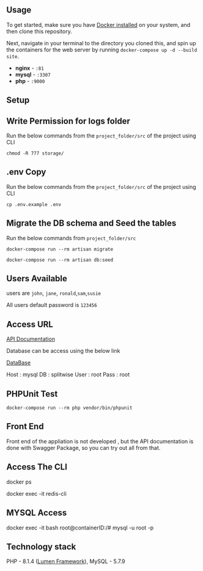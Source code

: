 ## Usage

To get started, make sure you have [Docker installed](https://docs.docker.com/docker-for-mac/install/) on your system, and then clone this repository.

Next, navigate in your terminal to the directory you cloned this, and spin up the containers for the web server by running `docker-compose up -d --build site`.

- **nginx** - `:81`
- **mysql** - `:3307`
- **php** - `:9000`




## Setup

## Write Permission for logs folder
Run the below commands from the  `project_folder/src`  of the project using CLI

`chmod -R 777 storage/`

## .env Copy
Run the below commands from the `project_folder/src`  of the project using CLI

`cp .env.example .env`

## Migrate the DB schema and Seed the tables

Run the below commands from `project_folder/src`

`docker-compose run --rm artisan migrate` 

`docker-compose run --rm artisan db:seed` 

## Users Available


users are `john`, `jane`, `ronald`,`sam`,`susie`

All users default password is  `123456`

## Access URL

[API Documentation](http://localhost:81/api/documentation)

Database can be access using the below link

[DataBase](http://localhost:81/index.html)

Host : mysql
DB   : splitwise
User : root
Pass : root

## PHPUnit Test

`docker-compose run --rm php vendor/bin/phpunit`

## Front End

Front end of the appliation is not developed  , but the API documentation is done with Swagger Package, so you can try out all from that.

## Access The CLI

docker ps

docker exec -it <redis container ID> redis-cli 

## MYSQL Access 

docker exec -it <postgres container ID> bash
root@containerID:/# mysql -u root -p

## Technology stack

PHP - 8.1.4 ([Lumen Framework](https://lumen.laravel.com/docs/9.x)),
MySQL - 5.7.9



